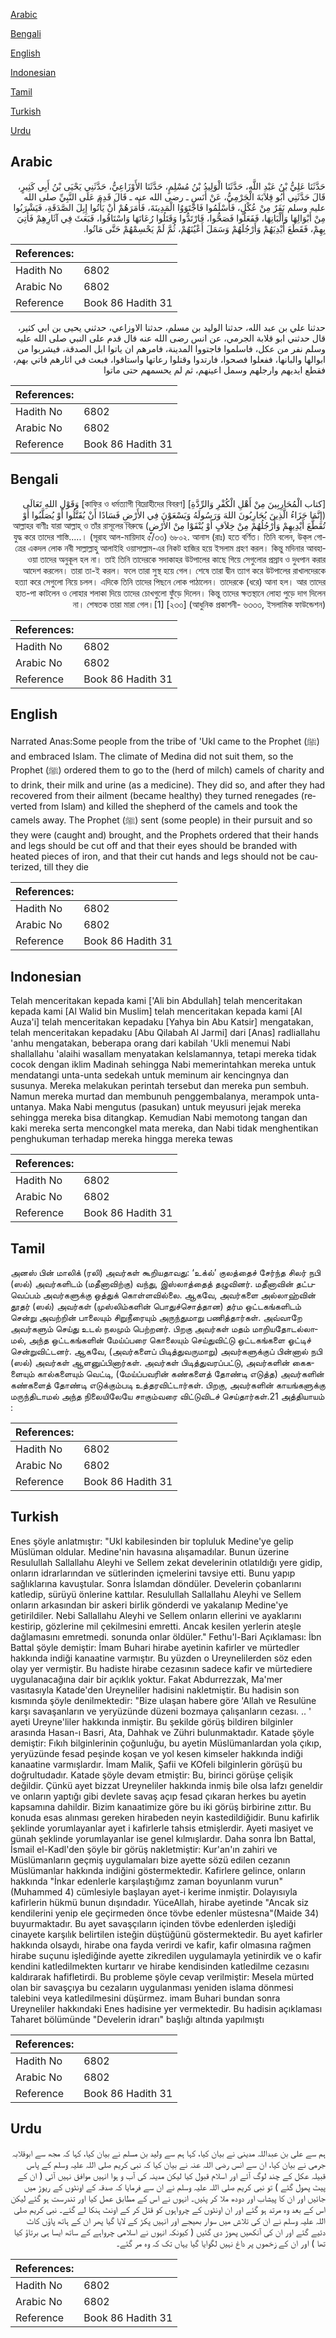 [Arabic](#arabic)

[Bengali](#bengali)

[English](#english)

[Indonesian](#indonesian)

[Tamil](#tamil)

[Turkish](#turkish)

[Urdu](#urdu)

## Arabic


<div dir="rtl" lang="ar" style={{fontSize:'larger',backgroundColor:'#f8f9fa',padding:20}}>
حَدَّثَنَا عَلِيُّ بْنُ عَبْدِ اللَّهِ، حَدَّثَنَا الْوَلِيدُ بْنُ مُسْلِمٍ، حَدَّثَنَا الأَوْزَاعِيُّ، حَدَّثَنِي يَحْيَى بْنُ أَبِي كَثِيرٍ، قَالَ حَدَّثَنِي أَبُو قِلاَبَةَ الْجَرْمِيُّ، عَنْ أَنَسٍ ـ رضى الله عنه ـ قَالَ قَدِمَ عَلَى النَّبِيِّ صلى الله عليه وسلم نَفَرٌ مِنْ عُكْلٍ، فَأَسْلَمُوا فَاجْتَوَوُا الْمَدِينَةَ، فَأَمَرَهُمْ أَنْ يَأْتُوا إِبِلَ الصَّدَقَةِ، فَيَشْرَبُوا مِنْ أَبْوَالِهَا وَأَلْبَانِهَا، فَفَعَلُوا فَصَحُّوا، فَارْتَدُّوا وَقَتَلُوا رُعَاتَهَا وَاسْتَاقُوا، فَبَعَثَ فِي آثَارِهِمْ فَأُتِيَ بِهِمْ، فَقَطَعَ أَيْدِيَهُمْ وَأَرْجُلَهُمْ وَسَمَلَ أَعْيُنَهُمْ، ثُمَّ لَمْ يَحْسِمْهُمْ حَتَّى مَاتُوا‏.‏
</div>
<div style={{backgroundColor:'#f8f9fa',padding:20, marginBottom: 10}}><table> <thead> <tr> <th>References:</th> <th></th> </tr> </thead> <tbody><tr><td>Hadith No</td><td>6802</td></tr><tr><td>Arabic No</td><td>6802</td></tr><tr><td>Reference</td><td>Book 86 Hadith 31</td></tr></tbody></table></div>


<div dir="rtl" lang="ar" style={{fontSize:'larger',backgroundColor:'#f8f9fa',padding:20}}>
حدثنا علي بن عبد الله، حدثنا الوليد بن مسلم، حدثنا الاوزاعي، حدثني يحيى بن ابي كثير، قال حدثني ابو قلابة الجرمي، عن انس رضى الله عنه قال قدم على النبي صلى الله عليه وسلم نفر من عكل، فاسلموا فاجتووا المدينة، فامرهم ان ياتوا ابل الصدقة، فيشربوا من ابوالها والبانها، ففعلوا فصحوا، فارتدوا وقتلوا رعاتها واستاقوا، فبعث في اثارهم فاتي بهم، فقطع ايديهم وارجلهم وسمل اعينهم، ثم لم يحسمهم حتى ماتوا
</div>
<div style={{backgroundColor:'#f8f9fa',padding:20, marginBottom: 10}}><table> <thead> <tr> <th>References:</th> <th></th> </tr> </thead> <tbody><tr><td>Hadith No</td><td>6802</td></tr><tr><td>Arabic No</td><td>6802</td></tr><tr><td>Reference</td><td>Book 86 Hadith 31</td></tr></tbody></table></div>

## Bengali


<div dir="rtl" lang="bn" style={{fontSize:'larger',backgroundColor:'#f8f9fa',padding:20}}>
[كتاب الْمُحَارِبِينَ مِنْ أَهْلِ الْكُفْرِ وَالرِّدَّةِ] [কাফির ও ধর্মত্যাগী বিদ্রোহীদের বিবরণ] وَقَوْلِ اللهِ تَعَالَى (إِنَّمَا جَزَاءُ الَّذِينَ يُحَارِبُونَ اللهَ وَرَسُولَهُ وَيَسْعَوْنَ فِي الأَرْضِ فَسَادًا أَنْ يُقَتَّلُوا أَوْ يُصَلَّبُوا أَوْ تُقَطَّعَ أَيْدِيهِمْ وَأَرْجُلُهُمْ مِنْ خِلاَفٍ أَوْ يُنْفَوْا مِنْ الأَرْضٍِ) আল্লাহর বাণীঃ যারা আল্লাহ্ ও তাঁর রাসূলের বিরুদ্ধে যুদ্ধ করে তাদের শাস্তি.....। (সূরাহ আল-মায়িদাহ ৫/৩৩) ৬৮০২. আনাস (রাঃ) হতে বর্ণিত। তিনি বলেন, উক্‌ল গোত্রের একদল লোক নবী সাল্লাল্লাহু আলাইহি ওয়াসাল্লাম-এর নিকট হাজির হয়ে ইসলাম গ্রহণ করল। কিন্তু মদিনার আবহাওয়া তাদের অনুকূল হল না। তাই তিনি তাদেরকে সদাকাহর উটপালের কাছে গিয়ে সেগুলোর প্রস্রাব ও দুধপান করার আদেশ করলেন। তারা তা-ই করল। ফলে তারা সুস্থ হয়ে গেল। শেষে তারা দ্বীন ত্যাগ করে উটপালের রাখালদেরকে হত্যা করে সেগুলো নিয়ে চলল। এদিকে তিনি তাদের পিছনে লোক পাঠালেন। তাদেরকে (ধরে) আনা হল। আর তাদের হাত-পা কাটলেন ও লোহার শলাকা দিয়ে তাদের চোখগুলো ফুঁড়ে দিলেন। কিন্তু তাদের ক্ষতস্থানে লোহা পুড়ে দাগ দিলেন না। শেষতক তারা মারা গেল।[1] [২৩৩] (আধুনিক প্রকাশনী- ৬৩৩৩, ইসলামিক ফাউন্ডেশন)
</div>
<div style={{backgroundColor:'#f8f9fa',padding:20, marginBottom: 10}}><table> <thead> <tr> <th>References:</th> <th></th> </tr> </thead> <tbody><tr><td>Hadith No</td><td>6802</td></tr><tr><td>Arabic No</td><td>6802</td></tr><tr><td>Reference</td><td>Book 86 Hadith 31</td></tr></tbody></table></div>

## English


<div dir="ltr" lang="en" style={{fontSize:'larger',backgroundColor:'#f8f9fa',padding:20}}>
Narrated Anas:Some people from the tribe of 'Ukl came to the Prophet (ﷺ) and embraced Islam. The climate of Medina did not suit them, so the Prophet (ﷺ) ordered them to go to the (herd of milch) camels of charity and to drink, their milk and urine (as a medicine). They did so, and after they had recovered from their ailment (became healthy) they turned renegades (reverted from Islam) and killed the shepherd of the camels and took the camels away. The Prophet (ﷺ) sent (some people) in their pursuit and so they were (caught and) brought, and the Prophets ordered that their hands and legs should be cut off and that their eyes should be branded with heated pieces of iron, and that their cut hands and legs should not be cauterized, till they die
</div>
<div style={{backgroundColor:'#f8f9fa',padding:20, marginBottom: 10}}><table> <thead> <tr> <th>References:</th> <th></th> </tr> </thead> <tbody><tr><td>Hadith No</td><td>6802</td></tr><tr><td>Arabic No</td><td>6802</td></tr><tr><td>Reference</td><td>Book 86 Hadith 31</td></tr></tbody></table></div>

## Indonesian


<div dir="ltr" lang="id" style={{fontSize:'larger',backgroundColor:'#f8f9fa',padding:20}}>
Telah menceritakan kepada kami ['Ali bin Abdullah] telah menceritakan kepada kami [Al Walid bin Muslim] telah menceritakan kepada kami [Al Auza'i] telah menceritakan kepadaku [Yahya bin Abu Katsir] mengatakan, telah menceritakan kepadaku [Abu Qilabah Al Jarmi] dari [Anas] radliallahu 'anhu mengatakan, beberapa orang dari kabilah 'Ukli menemui Nabi shallallahu 'alaihi wasallam menyatakan keIslamannya, tetapi mereka tidak cocok dengan iklim Madinah sehingga Nabi memerintahkan mereka untuk mendatangi unta-unta sedekah untuk meminum air kencingnya dan susunya. Mereka melakukan perintah tersebut dan mereka pun sembuh. Namun mereka murtad dan membunuh penggembalanya, merampok unta-untanya. Maka Nabi mengutus (pasukan) untuk meyusuri jejak mereka sehingga mereka bisa ditangkap. Kemudian Nabi memotong tangan dan kaki mereka serta mencongkel mata mereka, dan Nabi tidak menghentikan penghukuman terhadap mereka hingga mereka tewas
</div>
<div style={{backgroundColor:'#f8f9fa',padding:20, marginBottom: 10}}><table> <thead> <tr> <th>References:</th> <th></th> </tr> </thead> <tbody><tr><td>Hadith No</td><td>6802</td></tr><tr><td>Arabic No</td><td>6802</td></tr><tr><td>Reference</td><td>Book 86 Hadith 31</td></tr></tbody></table></div>

## Tamil


<div dir="ltr" lang="ta" style={{fontSize:'larger',backgroundColor:'#f8f9fa',padding:20}}>
அனஸ் பின் மாலிக் (ரலி) அவர்கள் கூறியதாவது: ‘உக்ல்’ குலத்தைச் சேர்ந்த சிலர் நபி (ஸல்) அவர்களிடம் (மதீனாவிற்கு) வந்து, இஸ்லாத்தைத் தழுவினர். மதீனாவின் தட்பவெப்பம் அவர்களுக்கு ஒத்துக் கொள்ளவில்லை. ஆகவே, அவர்களை அல்லாஹ்வின் தூதர் (ஸல்) அவர்கள் (முஸ்லிம்களின் பொதுச்சொத்தான) தர்ம ஒட்டகங்களிடம் சென்று அவற்றின் பாலையும் சிறுநீரையும் அருந்துமாறு பணித்தார்கள். அவ்வாறே அவர்களும் செய்து உடல் நலமும் பெற்றனர். பிறகு அவர்கள் மதம் மாறியதோடல்லாமல், அந்த ஒட்டகங்களின் மேய்ப்பரை கொலையும் செய்துவிட்டு ஒட்டகங்களை ஓட்டிச் சென்றுவிட்டனர். ஆகவே, (அவர்களைப் பிடித்துவருமாறு) அவர்களுக்குப் பின்னால் நபி (ஸல்) அவர்கள் ஆளனுப்பினார்கள். அவர்கள் பிடித்துவரப்பட்டு, அவர்களின் கைகளையும் கால்களையும் வெட்டி, (மேய்ப்பவரின் கண்களைத் தோண்டி எடுத்த) அவர்களின் கண்களைத் தோண்டி எடுக்கும்படி உத்தரவிட்டார்கள். பிறகு, அவர்களின் காயங்களுக்கு மருந்திடாமல் அந்த நிலையிலேயே சாகும்வரை விட்டுவிடச் செய்தார்கள்.21 அத்தியாயம் :
</div>
<div style={{backgroundColor:'#f8f9fa',padding:20, marginBottom: 10}}><table> <thead> <tr> <th>References:</th> <th></th> </tr> </thead> <tbody><tr><td>Hadith No</td><td>6802</td></tr><tr><td>Arabic No</td><td>6802</td></tr><tr><td>Reference</td><td>Book 86 Hadith 31</td></tr></tbody></table></div>

## Turkish


<div dir="ltr" lang="tr" style={{fontSize:'larger',backgroundColor:'#f8f9fa',padding:20}}>
Enes şöyle anlatmıştır: "Ukl kabilesinden bir topluluk Medine'ye gelip Müslüman oldular. Medine'nin havasına alışamadılar. Bunun üzerine Resulullah Sallallahu Aleyhi ve Sellem zekat develerinin otlatıldığı yere gidip, onların idrarlarından ve sütlerinden içmelerini tavsiye etti. Bunu yapıp sağlıklarına kavuştular. Sonra İslamdan döndüler. Develerin çobanlarını katledip, sürüyü önlerine kattılar. Resulullah Sallallahu Aleyhi ve Sellem onların arkasından bir askeri birlik gönderdi ve yakalanıp Medine'ye getirildiler. Nebi Sallallahu Aleyhi ve Sellem onların ellerini ve ayaklarını kestirip, gözlerine mil çekilmesini emretti. Ancak kesilen yerlerin ateşle dağlamasını emretmedi. sonunda onlar öldüler." Fethu'l-Bari Açıklaması: İbn Battal şöyle demiştir: İmam Buhari hirabe ayetinin kafirler ve mürtedler hakkında indiği kanaatine varmıştır. Bu yüzden o Ureynelilerden söz eden olay yer vermiştir. Bu hadiste hirabe cezasının sadece kafir ve mürtediere uygulanacağına dair bir açıklık yoktur. Fakat Abdurrezzak, Ma'mer vasıtasıyla Katade'den Ureyneliler hadisini nakletmiştir. Bu hadisin son kısmında şöyle denilmektedir: "Bize ulaşan habere göre 'Allah ve Resulüne karşı savaşanların ve yeryüzünde düzeni bozmaya çalışanların cezası. .. ' ayeti Ureyne'liler hakkında inmiştir. Bu şekilde görüş bildiren bilginler arasında Hasan-ı Basri, Ata, Dahhak ve Zühri bulunmaktadır. Katade şöyle demiştir: Fıkıh bilginlerinin çoğunluğu, bu ayetin Müslümanlardan yola çıkıp, yeryüzünde fesad peşinde koşan ve yol kesen kimseler hakkında indiği kanaatine varmışlardır. İmam Malik, Şafii ve KOfeli bilginIerin görüşü bu doğrultudadır. Katade şöyle devam etmiştir: Bu, birinci görüşe çelişik değildir. Çünkü ayet bizzat Ureyneliler hakkında inmiş bile olsa lafzı geneldir ve onların yaptığı gibi devlete savaş açıp fesad çıkaran herkes bu ayetin kapsamına dahildir. Bizim kanaatimize göre bu iki görüş birbirine zıttır. Bu konuda esas alınması gereken hirabeden neyin kastedildiğidir. Bunu kafirlik şeklinde yorumlayanlar ayet i kafirlerle tahsis etmişlerdir. Ayeti masiyet ve günah şeklinde yorumlayanlar ise genel kılmışlardır. Daha sonra İbn Battal, İsmail el-Kadl'den şöyle bir görüş nakletmiştir: Kur'an'ın zahiri ve Müslümanların geçmiş uygulamaları bize ayette sözü edilen cezanın Müslümanlar hakkında indiğini göstermektedir. Kafirlere gelince, onların hakkında "İnkar edenlerle karşılaştığımz zaman boyunlanm vurun"(Muhammed 4) cümlesiyle başlayan ayet-i kerime inmiştir. Dolayısıyla kafirlerin hükmü bunun dışındadır. YüceAllah, hirabe ayetinde "Ancak siz kendilerini yenip ele geçirmeden önce tövbe edenler müstesna"(Maide 34) buyurmaktadır. Bu ayet savaşçıların içinden tövbe edenlerden işlediği cinayete karşılık belirtilen isteğin düştüğünü göstermektedir. Bu ayet kafirler hakkında olsaydı, hirabe ona fayda verirdi ve kafir, kafir olmasına rağmen hirabe suçunu işlediğinde ayette zikredilen uygulamayla yetinirdik ve o kafir kendini katledilmekten kurtarır ve hirabe kendisinden katledilme cezasını kaldırarak hafifletirdi. Bu probleme şöyle cevap verilmiştir: Mesela mürted olan bir savaşçıya bu cezaların uygulanması yeniden islama dönmesi talebini veya katledilmesini düşürmez. imam Buhari bundan sonra Ureyneliler hakkındaki Enes hadisine yer vermektedir. Bu hadisin açıklaması Taharet bölümünde "Develerin idrarı" başlığı altında yapılmıştı
</div>
<div style={{backgroundColor:'#f8f9fa',padding:20, marginBottom: 10}}><table> <thead> <tr> <th>References:</th> <th></th> </tr> </thead> <tbody><tr><td>Hadith No</td><td>6802</td></tr><tr><td>Arabic No</td><td>6802</td></tr><tr><td>Reference</td><td>Book 86 Hadith 31</td></tr></tbody></table></div>

## Urdu


<div dir="rtl" lang="ur" style={{fontSize:'larger',backgroundColor:'#f8f9fa',padding:20}}>
ہم سے علی بن عبداللہ مدینی نے بیان کیا، کہا ہم سے ولید بن مسلم نے بیان کیا، کہا کہ مجھ سے ابوقلابہ جرمی نے بیان کیا، ان سے انس رضی اللہ عنہ نے بیان کیا کہ نبی کریم صلی اللہ علیہ وسلم کے پاس قبیلہ عکل کے چند لوگ آئے اور اسلام قبول کیا لیکن مدینہ کی آب و ہوا انہیں موافق نہیں آئی ( ان کے پیٹ پھول گئے ) تو نبی کریم صلی اللہ علیہ وسلم نے ان سے فرمایا کہ صدقہ کے اونٹوں کے ریوڑ میں جائیں اور ان کا پیشاب اور دودھ ملا کر پئیں۔ انہوں نے اس کے مطابق عمل کیا اور تندرست ہو گئے لیکن اس کے بعد وہ مرتد ہو گئے اور ان اونٹوں کے چرواہوں کو قتل کر کے اونٹ ہنکا لے گئے۔ نبی کریم صلی اللہ علیہ وسلم نے ان کی تلاش میں سوار بھیجے اور انہیں پکڑ کے لایا گیا پھر ان کے ہاتھ پاؤں کاٹ دئیے گئے اور ان کی آنکھیں پھوڑ دی گئیں ( کیونکہ انہوں نے اسلامی چرواہے کے ساتھ ایسا ہی برتاؤ کیا تھا ) اور ان کے زخموں پر داغ نہیں لگوایا گیا یہاں تک کہ وہ مر گئے۔
</div>
<div style={{backgroundColor:'#f8f9fa',padding:20, marginBottom: 10}}><table> <thead> <tr> <th>References:</th> <th></th> </tr> </thead> <tbody><tr><td>Hadith No</td><td>6802</td></tr><tr><td>Arabic No</td><td>6802</td></tr><tr><td>Reference</td><td>Book 86 Hadith 31</td></tr></tbody></table></div>